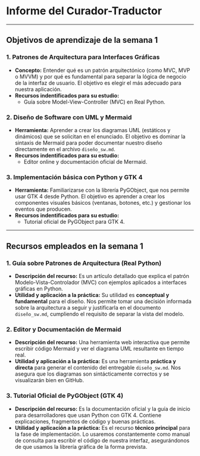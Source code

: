 # Informe del Curador-Traductor

---

## Objetivos de aprendizaje de la semana 1

### **1. Patrones de Arquitectura para Interfaces Gráficas**
* **Concepto:** Entender qué es un patrón arquitectónico (como MVC, MVP o MVVM) y por qué es fundamental para separar la lógica de negocio de la interfaz de usuario. El objetivo es elegir el más adecuado para nuestra aplicación.
* **Recursos indentificados para su estudio:**
    * Guía sobre Model-View-Controller (MVC) en Real Python.

### **2. Diseño de Software con UML y Mermaid**
* **Herramienta:** Aprender a crear los diagramas UML (estáticos y dinámicos) que se solicitan en el enunciado. El objetivo es dominar la sintaxis de Mermaid para poder documentar nuestro diseño directamente en el archivo `diseño_sw.md`.
* **Recursos indentificados para su estudio:**
    * Editor online y documentación oficial de Mermaid.

### **3. Implementación básica con Python y GTK 4**
* **Herramienta:** Familiarizarse con la librería PyGObject, que nos permite usar GTK 4 desde Python. El objetivo es aprender a crear los componentes visuales básicos (ventanas, botones, etc.) y gestionar los eventos que producen.
* **Recursos indentificados para su estudio:**
    * Tutorial oficial de PyGObject para GTK 4.

---

## Recursos empleados en la semana 1

### **1. Guía sobre Patrones de Arquitectura (Real Python)**
* **Descripción del recurso:** Es un artículo detallado que explica el patrón Modelo-Vista-Controlador (MVC) con ejemplos aplicados a interfaces gráficas en Python.
* **Utilidad y aplicación a la práctica:** Su utilidad es **conceptual y fundamental** para el diseño. Nos permite tomar una decisión informada sobre la arquitectura a seguir y justificarla en el documento `diseño_sw.md`, cumpliendo el requisito de separar la vista del modelo.

### **2. Editor y Documentación de Mermaid**
* **Descripción del recurso:** Una herramienta web interactiva que permite escribir código Mermaid y ver el diagrama UML resultante en tiempo real.
* **Utilidad y aplicación a la práctica:** Es una herramienta **práctica y directa** para generar el contenido del entregable `diseño_sw.md`. Nos asegura que los diagramas son sintácticamente correctos y se visualizarán bien en GitHub.

### **3. Tutorial Oficial de PyGObject (GTK 4)**
* **Descripción del recurso:** Es la documentación oficial y la guía de inicio para desarrolladores que usan Python con GTK 4. Contiene explicaciones, fragmentos de código y buenas prácticas.
* **Utilidad y aplicación a la práctica:** Es el recurso **técnico principal** para la fase de implementación. Lo usaremos constantemente como manual de consulta para escribir el código de nuestra interfaz, asegurándonos de que usamos la librería gráfica de la forma prevista.